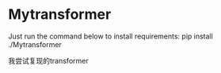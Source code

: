 # Mytransformer

Just run the command below to install requirements:
pip install ./Mytransformer


我尝试复现的transformer
